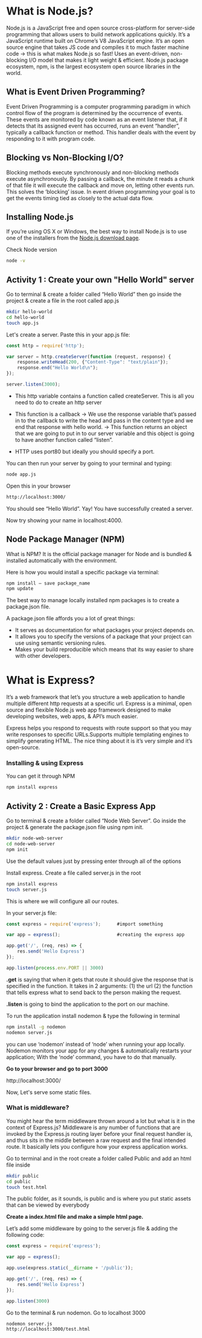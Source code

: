 # What is Node.js?


Node.js is a JavaScript free and open source cross-platform for server-side programming that allows users to build network applications quickly. It’s a JavaScript runtime built on Chrome’s V8 JavaScript engine. It’s an open source engine that takes JS code and compiles it to much faster machine code → this is what makes Node.js so fast! Uses an event-driven, non-blocking I/O model that makes it light weight & efficient. Node.js package ecosystem, npm, is the largest ecosystem open source libraries in the world.


## What is Event Driven Programming?

Event Driven Programming is a computer programming paradigm in which control flow of the program is determined by the occurrence of events. These events are monitored by code known as an event listener that, if it detects that its assigned event has occurred, runs an event “handler”, typically a callback function or method. This handler deals with the event by responding to it with program code.

## Blocking vs Non-Blocking I/O?

Blocking methods execute synchronously and non-blocking methods execute asynchronously. By passing a callback, the minute it reads a chunk of that file it will execute the callback and move on, letting other events run. This solves the ‘blocking’ issue. In event driven programming your goal is to get the events timing tied as closely to the actual data flow.

## Installing Node.js

If you’re using OS X or Windows, the best way to install Node.js is to use one of the installers from the [Node.js download page](https://nodejs.org/en/download/).

Check Node version

```bash
node -v
```

## Activity 1 : Create your own "Hello World" server 

Go to terminal & create a folder called “Hello World” then
go inside the project & create a file in the root called app.js


```bash
mkdir hello-world
cd hello-world
touch app.js
```

Let's create a server. Paste this in your app.js file:

```javascript
const http = require('http');

var server = http.createServer(function (request, response) {
    response.writeHead(200, {"Content-Type": "text/plain"});
    response.end("Hello World\n");
});

server.listen(3000);
```

* This http variable contains a function called createServer. This is all you need to do to create an http server

* This function is a callback → We use the response variable that’s passed in to the callback to write the head and pass in the content type and we end that response with hello world. → This function returns an object that we are going to put in to our server variable and this object is going to have another function called “listen”.

*  HTTP uses port80 but ideally you should specify a port.

You can then run your server by going to your terminal and typing:

```bash
node app.js
```

Open this in your browser

```bash
http://localhost:3000/
```
You should see “Hello World”.
Yay! You have successfully created a server. 

Now try showing your name in localhost:4000.


##  Node Package Manager (NPM)

What is NPM?
It is the official package manager for Node and is bundled & installed automatically with the environment.

Here is how you would install a specific package via terminal:

```bash
npm install — save package_name
npm update
```


The best way to manage locally installed npm packages is to create a package.json file.

A package.json file affords you a lot of great things:

  * It serves as documentation for what packages your project depends on.
  * It allows you to specify the versions of a package that your project can use using semantic versioning rules.
  * Makes your build reproducible which means that its way easier to share with other developers.

# What is Express?

It’s a web framework that let’s you structure a web application to handle multiple different http requests at a specific url.
Express is a minimal, open source and flexible Node.js web app framework designed to make developing websites, web apps, & API’s much easier.

Express helps you respond to requests with route support so that you may write responses to specific URLs.Supports multiple templating engines to simplify generating HTML.
The nice thing about it is it’s very simple and it’s open-source.


### Installing & using Express

You can get it through NPM

```bash
npm install express
```

## Activity 2 : Create a Basic Express App

Go to terminal & create a folder called “Node Web Server”. Go inside the project & generate the package.json file using npm init.

```bash
mkdir node-web-server
cd node-web-server
npm init
```

Use the default values just by pressing enter through all of the options

Install express. Create a file called server.js in the root

```bash
npm install express
touch server.js
```

This is where we will configure all our routes.

In your server.js file:

```javascript
const express = require('express');      #import something

var app = express();                     #creating the express app

app.get('/', (req, res) => {
    res.send('Hello Express')
});

app.listen(process.env.PORT || 3000)
```


**.get** is saying that when it gets that route it should give the response that is specified in the function. It takes in 2 arguments: (1) the url (2) the function that tells express what to send back to the person making the request.

**.listen** is going to bind the application to the port on our machine.


To run the application install nodemon & type the following in terminal

```bash
npm install -g nodemon
nodemon server.js
```

you can use ‘nodemon’ instead of ‘node’ when running your app locally. Nodemon monitors your app for any changes & automatically restarts your application; With the ‘node’ command, you have to do that manually.

**Go to your browser and go to port 3000**

http://localhost:3000/



Now, Let's serve some static files.

### What is middleware?

You might hear the term middleware thrown around a lot but what is it in the context of Express.js? Middleware is any number of functions that are invoked by the Express.js routing layer before your final request handler is, and thus sits in the middle between a raw request and the final intended route. It basically lets you configure how your express application works.


Go to terminal and in the root create a folder called Public and add an html file inside

```bash
mkdir public
cd public 
touch test.html
```

The public folder, as it sounds, is public and is where you put static assets that can be viewed by everybody

**Create a index.html file and make a simple html page.**

 Let’s add some middleware by going to the server.js file & adding the following code:


```javascript
const express = require('express');

var app = express();

app.use(express.static(__dirname + '/public'));

app.get('/', (req, res) => {
    res.send('Hello Express')
});

app.listen(3000)
```


Go to the terminal & run nodemon.  Go to localhost 3000

```bash
nodemon server.js
http://localhost:3000/test.html
```